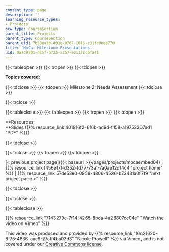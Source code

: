 ```yaml
---
content_type: page
description: ''
learning_resource_types:
- Projects
ocw_type: CourseSection
parent_title: Projects
parent_type: CourseSection
parent_uid: 7b53ea3b-401e-0767-1816-c31fc0eee770
title: 'MoCa: Milestone Presentations'
uid: 0a7d9a01-dc5f-b725-a257-e2133cc6fa41
---
```


{{< tableopen >}}
{{< tropen >}}
{{< tdopen >}}


**Topics covered:**


{{< tdclose >}}
{{< tdopen >}}
Milestone 2: Needs Assessment
{{< tdclose >}}

{{< trclose >}}

{{< tableclose >}}
{{< tableopen >}}
{{< tropen >}}
{{< tdopen >}}


**Resources:  
**Slides ({{% resource_link 401916f2-6f6b-ad9d-f158-a19753307ad1 "PDF" %}})


{{< tdclose >}}

{{< trclose >}}
{{< tropen >}}
{{< tdopen >}}


[\< previous project page]({{< baseurl >}}/pages/projects/mocaembed04) | {{% resource_link f456e17f-d352-fd77-73a1-7a0ae12d14c4 "project home" %}} | {{% resource_link 57de53e0-0958-4806-4526-b73431a0f7f9 "next project page >" %}}


{{< tdclose >}}

{{< trclose >}}

{{< tableclose >}}

{{% resource_link "7143279e-7f14-4265-8bca-4a28807cc04e" "Watch the video on Vimeo" %}}

This video was produced and provided by {{% resource_link "f6c21620-8f75-4836-aac9-27aff4ba03d3" "Nicole Prowell" %}} via Vimeo, and is not covered under our [Creative Commons license](/terms/#cc).